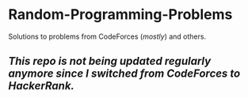 # Random-Programming-Problems
Solutions to problems from CodeForces (_mostly_) and others.

## ***This repo is not being updated regularly anymore since I switched from CodeForces to HackerRank.***
